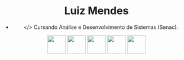 <div style="text-align: center;">

# Luiz Mendes

- </> Cursando Análise e Desenvolvimento de Sistemas (Senac).

<img src="https://github.com/user-attachments/assets/bec05428-6413-4164-bf41-d0d329b0d584" width="50" height="50">
<img src="https://github.com/user-attachments/assets/b237f790-2d6a-4e19-89a7-a7710580b4ac" width="50" height="50">
<img src="https://github.com/user-attachments/assets/972f8252-46b0-4742-b7d1-a8f668209982" width="50" height="50">
<img src="https://github.com/user-attachments/assets/8829d6ba-eaf5-4cb0-93e8-0c8f8f4d27c8" width="50" height="50">
<img src="https://github.com/user-attachments/assets/4b4f5407-2f38-4775-af8c-7f7140011ae9" width="50" height="50">

</div>
